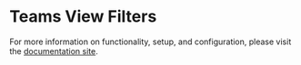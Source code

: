 # Teams View Filters

For more information on functionality, setup, and configuration, please visit the [documentation site](https://flex-project-template-docs-2618-dev.twil.io/Feature%20Library/overview).
